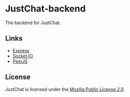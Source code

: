 # JustChat-backend

The backend for JustChat.

## Links

* [Express](https://expressjs.com/)
* [Socket.IO](https://socket.io/)
* [PeerJS](https://peerjs.com/)

## License

JustChat is licensed under the [Mozilla Public License 2.0](https://www.mozilla.org/en-US/MPL/2.0/).
